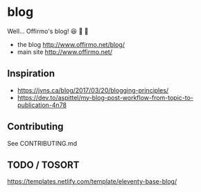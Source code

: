 # blog
Well… Offirmo's blog! :satisfied: :metal: :construction_worker:

* the blog http://www.offirmo.net/blog/
* main site http://www.offirmo.net/


## Inspiration
* https://jvns.ca/blog/2017/03/20/blogging-principles/
* https://dev.to/aspittel/my-blog-post-workflow-from-topic-to-publication-4n78

## Contributing
See CONTRIBUTING.md


## TODO / TOSORT
https://templates.netlify.com/template/eleventy-base-blog/
